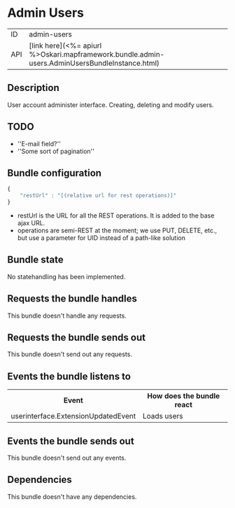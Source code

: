 # Admin Users

<table class="table">
  <tr>
    <td>ID</td><td>admin-users</td>
  </tr>
  <tr>
    <td>API</td><td>[link here](<%= apiurl %>Oskari.mapframework.bundle.admin-users.AdminUsersBundleInstance.html)</td>
  </tr>
</table>

## Description

User account administer interface.
Creating, deleting and modify users.

## TODO

* ''E-mail field?''
* ''Some sort of pagination''

## Bundle configuration

```javascript
{
    "restUrl" : "[(relative url for rest operations)]"
}
```

* restUrl is the URL for all the REST operations. It is added to the base ajax URL.
* operations are semi-REST at the moment; we use PUT, DELETE, etc., but use a parameter for UID instead of a path-like solution

## Bundle state

No statehandling has been implemented.

## Requests the bundle handles

This bundle doesn't handle any requests.

## Requests the bundle sends out

This bundle doesn't send out any requests.

## Events the bundle listens to

<table class="table">
<tr>
  <th> Event </th><th> How does the bundle react</th>
</tr>
<tr>
  <td> userinterface.ExtensionUpdatedEvent </td><td> Loads users</td>
</tr>
</table>

## Events the bundle sends out

This bundle doesn't send out any events.

## Dependencies

This bundle doesn't have any dependencies.